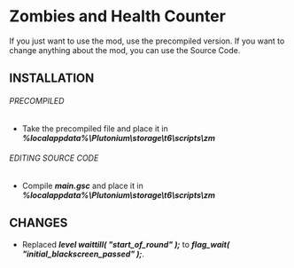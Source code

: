 # Zombies and Health Counter
If you just want to use the mod, use the precompiled version. If you want to change anything about the mod, you can use the Source Code.
## INSTALLATION
###### PRECOMPILED
- Take the precompiled file and place it in _**%localappdata%\Plutonium\storage\t6\scripts\zm**_
###### EDITING SOURCE CODE
- Compile _**main.gsc**_ and place it in _**%localappdata%\Plutonium\storage\t6\scripts\zm**_

## CHANGES
- Replaced ***level waittill( "start_of_round" );*** to ***flag_wait( "initial_blackscreen_passed" );***.